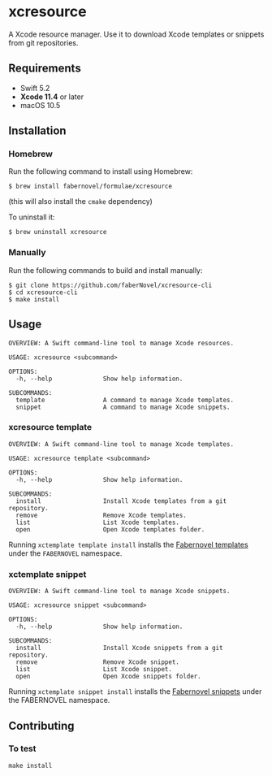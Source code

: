 # xcresource

A Xcode resource manager. Use it to download Xcode templates or snippets from git repositories. 

## Requirements

- Swift 5.2
- **Xcode 11.4** or later
- macOS 10.5

## Installation

### Homebrew

Run the following command to install using Homebrew:

```
$ brew install fabernovel/formulae/xcresource
```
(this will also install the `cmake` dependency)

To uninstall it:
```
$ brew uninstall xcresource
```

### Manually

Run the following commands to build and install manually:
```
$ git clone https://github.com/faberNovel/xcresource-cli
$ cd xcresource-cli
$ make install
```

## Usage

```
OVERVIEW: A Swift command-line tool to manage Xcode resources.

USAGE: xcresource <subcommand>

OPTIONS:
  -h, --help              Show help information.

SUBCOMMANDS:
  template                A command to manage Xcode templates.
  snippet                 A command to manage Xcode snippets.
  ```

### xcresource template

```
OVERVIEW: A Swift command-line tool to manage Xcode templates.

USAGE: xcresource template <subcommand>

OPTIONS:
  -h, --help              Show help information.

SUBCOMMANDS:
  install                 Install Xcode templates from a git repository.
  remove                  Remove Xcode templates.
  list                    List Xcode templates.
  open                    Open Xcode templates folder.
```

Running `xctemplate template install` installs the [Fabernovel templates](https://github.com/faberNovel/CodeSnippet_iOS/blob/master/CodeSnippet.md) under the `FABERNOVEL` namespace.

### xctemplate snippet

```
OVERVIEW: A Swift command-line tool to manage Xcode snippets.

USAGE: xcresource snippet <subcommand>

OPTIONS:
  -h, --help              Show help information.

SUBCOMMANDS:
  install                 Install Xcode snippets from a git repository.
  remove                  Remove Xcode snippet.
  list                    List Xcode snippet.
  open                    Open Xcode snippets folder.
```

Running `xctemplate snippet install` installs the [Fabernovel snippets](https://github.com/faberNovel/CodeSnippet_iOS/blob/master/XcodeSnippet.md) under the FABERNOVEL namespace.

## Contributing

### To test

```
make install
```
